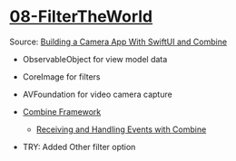 # [08-FilterTheWorld](https://github.com/mobilelabclass-itp/08-FilterTheWorld)

Source: [Building a Camera App With SwiftUI and Combine](https://www.kodeco.com/26244793-building-a-camera-app-with-swiftui-and-combine)

- ObservableObject for view model data

- CoreImage for filters

- AVFoundation for video camera capture

- [Combine Framework](https://developer.apple.com/documentation/combine)
  - [Receiving and Handling Events with Combine](https://developer.apple.com/documentation/combine/receiving-and-handling-events-with-combine)
  
- TRY: Added Other filter option
